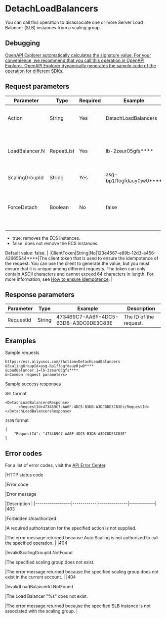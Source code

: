 # DetachLoadBalancers

You can call this operation to disassociate one or more Server Load Balancer \(SLB\) instances from a scaling group.

## Debugging

[OpenAPI Explorer automatically calculates the signature value. For your convenience, we recommend that you call this operation in OpenAPI Explorer. OpenAPI Explorer dynamically generates the sample code of the operation for different SDKs.](https://api.aliyun.com/#product=Ess&api=DetachLoadBalancers&type=RPC&version=2014-08-28)

## Request parameters

|Parameter|Type|Required|Example|Description|
|---------|----|--------|-------|-----------|
|Action|String|Yes|DetachLoadBalancers|The operation that you want to perform. Set the value to DetachLoadBalancers. |
|LoadBalancer.N|RepeatList|Yes|lb-2zeur05gfs\*\*\*\*|The ID of SLB instance N. You can disassociate up to five SLB instances from a scaling group at a time. |
|ScalingGroupId|String|Yes|asg-bp1ffogfdauy0jw0\*\*\*\*|The ID of the scaling group. |
|ForceDetach|Boolean|No|false|Specifies whether to remove ECS instances in the specified scaling group from the backend server groups of the SLB instance. Valid values:

-   true: removes the ECS instances.
-   false: does not remove the ECS instances.

Default value: false. |
|ClientToken|String|No|123e4567-e89b-12d3-a456-42665544\*\*\*\*|The client token that is used to ensure the idempotence of the request. You can use the client to generate the value, but you must ensure that it is unique among different requests. The token can only contain ASCII characters and cannot exceed 64 characters in length. For more information, see [How to ensure idempotence](~~25965~~). |

## Response parameters

|Parameter|Type|Example|Description|
|---------|----|-------|-----------|
|RequestId|String|473469C7-AA6F-4DC5-B3DB-A3DC0DE3C83E|The ID of the request. |

## Examples

Sample requests

```
https://ess.aliyuncs.com/?Action=DetachLoadBalancers
&ScalingGroupId=asg-bp1ffogfdauy0jw0****
&LoadBalancer.1=lb-2zeur05gfs****
&<Common request parameters>
```

Sample success responses

`XML` format

```
<DetachLoadBalancersResponse>
      <RequestId>473469C7-AA6F-4DC5-B3DB-A3DC0DE3C83E</RequestId>
</DetachLoadBalancersResponse>
```

`JSON` format

```
{
    "RequestId": "473469C7-AA6F-4DC5-B3DB-A3DC0DE3C83E"
}
```

## Error codes

For a list of error codes, visit the [API Error Center](https://error-center.alibabacloud.com/status/product/Ess).

|HTTP status code

|Error code

|Error message

|Description |
|------------------|------------|---------------|-------------|
|403

|Forbidden.Unauthorized

|A required authorization for the specified action is not supplied.

|The error message returned because Auto Scaling is not authorized to call the specified operation. |
|404

|InvalidScalingGroupId.NotFound

|The specified scaling group does not exist.

|The error message returned because the specified scaling group does not exist in the current account. |
|404

|InvalidLoadBalancerId.NotFound

|The Load Balancer "%s" does not exist.

|The error message returned because the specified SLB instance is not associated with the scaling group. |

